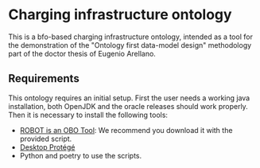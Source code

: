 # Charging infrastructure ontology

This is a bfo-based charging infrastructure ontology, intended as a tool for the
demonstration of the "Ontology first data-model design" methodology part of the
doctor thesis of Eugenio Arellano. 

## Requirements

This ontology requires an initial setup. First the user needs a working java
installation, both OpenJDK and the oracle releases should work properly. Then it
is necessary to install the following tools:

- [ROBOT is an OBO Tool](https://github.com/ontodev/robot): We recommend you download it with the provided script.
- [Desktop Protégé](https://protege.stanford.edu/)
- Python and poetry to use the scripts.